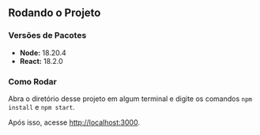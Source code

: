 ## Rodando o Projeto

### Versões de Pacotes
- **Node:** 18.20.4  
- **React:** 18.2.0  

### Como Rodar
Abra o diretório desse projeto em algum terminal e digite os comandos `npm install` e `npm start`.

Após isso, acesse [http://localhost:3000](http://localhost:3000).

